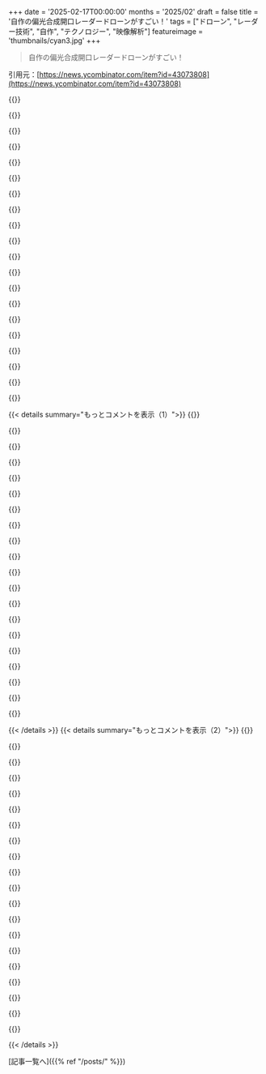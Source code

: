 +++
date = '2025-02-17T00:00:00'
months = '2025/02'
draft = false
title = '自作の偏光合成開口レーダードローンがすごい！'
tags = ["ドローン", "レーダー技術", "自作", "テクノロジー", "映像解析"]
featureimage = 'thumbnails/cyan3.jpg'
+++

> 自作の偏光合成開口レーダードローンがすごい！

引用元：[https://news.ycombinator.com/item?id=43073808](https://news.ycombinator.com/item?id=43073808)

{{<matomeQuote body="最近小型FPVドローンの価格がかなり下がったね。5インチと7インチのプロペラのクアドコプターが中国から約100ユーロで買える。小さいけど1kgくらいの荷物を運べるから小型レーダーには十分。価格が下がったのは、中国がウクライナ双方に大量に売っているからで、月に10万台も消費してるみたい。" userName="colonCapitalDee" createdAt="2025-02-17T06:44:54" color="#785bff">}}

{{<matomeQuote body="ウクライナのドローンの国内生産と輸入の割合ってどうなんだろうね？最近ウクライナがドローンの生産を増やしてるって読んだし、電波妨害を克服するために光ファイバー制御のドローンも使ってるみたい。" userName="bloopernova" createdAt="2025-02-17T14:31:13" color="#785bff">}}

{{<matomeQuote body="戦時中は正確な数字は得られないだろうね。ウクライナ政府が最近100万台の発注をしたって聞いたよ。ウクライナには小規模な会社がたくさんあって、ドローンを作っているみたいだ。フレーム以外はほとんど中国からのオフショル部品だし、この分野での開発サイクルの重要性も感じる。" userName="morphle" createdAt="2025-02-17T16:10:04" color="">}}

{{<matomeQuote body="うーん、ドローンがファイバーのスプールを全て持ち運ぶ理由って何だろう？スプールを地面に置いて、そこから解いていけば、余計な重さを持たずに済むのに。" userName="spyder" createdAt="2025-02-17T21:04:52" color="">}}

{{<matomeQuote body="地面に置いたスプールを解くのはすぐに絡まっちゃうし、片方だけを持ち上げると糸が引っかかる。さらに、地面に引きずってしまうことも大変だから、ドローンの下で吊るして巻き上げた方が楽なんじゃないかな。" userName="morphle" createdAt="2025-02-17T23:04:45" color="">}}

{{<matomeQuote body="ちょっとバカな質問かもしれないけど、Google Mapsとか地面の画像を使って、基本的なCNNで位置を特定するのはどう？それならデリケートなナノワイヤを持ち運ぶ必要もないと思うんだ。" userName="TrapLord_Rhodo" createdAt="2025-02-26T15:58:33" color="">}}

{{<matomeQuote body="ファイバーには、(1) モーターと弾薬のラジオコントロールを妨害しないため、(2) 高解像度のカメラストリームを受け取るため、(3) オペレーターの位置を特定されないようにするためなどの理由があるみたい。" userName="morphle" createdAt="2025-03-01T06:12:26" color="">}}

{{<matomeQuote body="ラインを引きずるのと、ただ敷きながら進むのは全然違うよ。スプールを解除するのはロープにテンションがかからないから、ずっと楽だよ。" userName="tastyfreeze" createdAt="2025-02-17T21:10:21" color="">}}

{{<matomeQuote body="DIY愛好者として、Henrikが信号処理やハードウェア、GPU加速、アルゴリズムの最適化まで、これだけの複雑さを実現したのには驚かされる。こういう偉業に対する賞があればいいのに。" userName="farhanhubble" createdAt="2025-02-17T04:32:04" color="#ff33a1">}}

{{<matomeQuote body="これは大変な作業だね。趣味でここまでの成果を出すのは、少なくともPhD相当の労力が必要だと思う。" userName="pjc50" createdAt="2025-02-17T14:55:11" color="#45d325">}}

{{<matomeQuote body="これはとんでもない素晴らしい仕事だけど、趣味でやってるとは呼べないね。仕事を軽視するわけじゃないけど、期待値を調整したい。これはただの好奇心で作ったものじゃなくて、フィンランドのエンジニアリングコンサルタントでRFデザインのシニアコンサルタントとして働いている訓練を受けた電気技師が制作したものだから。彼はプロのキャリアから得た幅広い知識をオフのプロジェクトに持ち込んでる。" userName="DoingIsLearning" createdAt="2025-02-17T15:26:11" color="#ff5c5c">}}

{{<matomeQuote body="そうだね、明らかに彼は経験豊富なRFデザイナーだ。特に、RF部分、SARデータ削減部分、ドローン制御部分を彼が全部やったのがすごい。これらは別々のスキルセットだから。" userName="Animats" createdAt="2025-02-17T19:33:47" color="#38d3d3">}}

{{<matomeQuote body="彼はこのようなことを生業で研究しているんだよ。" userName="lokimedes" createdAt="2025-02-17T15:43:41" color="">}}

{{<matomeQuote body="実は、SARアルゴリズムが説明されているのを見たのはこれが初めて。今まで見たサラプロジェクトはこの部分をおろそかにしてたから。誰か他に関連のリソースを見たことある？リンクされた論文を消化しようとしてるよ。<br>https://topex.ucsd.edu/rs/sar_summary.pdf<br>結果的に、オートフォーカスで位置の問題を回避できるみたい！これを初めて見た！" userName="geokon" createdAt="2025-02-17T03:41:13" color="#38d3d3">}}

{{<matomeQuote body="Henrikが数年前に作ったSARレーダーに関するブログ投稿があって、どうやって機能するかをもう少し詳しく説明しているよ。<br>https://hforsten.com/synthetic-aperture-radar-imaging.html" userName="celegans25" createdAt="2025-02-17T03:44:45" color="">}}

{{<matomeQuote body="これを見てワクワクした！なぜなら、私はレーダーイメージングで博士号を取得したから、特にISAR画像のオートフォーカスに特化してる。私の論文ではこれがどのように機能するかについて説明していて、PDFの3章と4章にその数学が書かれてる。<br>https://github.com/stevesimmons/phd-thesis-radar-imaging<br>SARは合成開口レーダーで、レーダーが直線に飛んでいる時、地面の見かけの回転がドップラーシフトを生じ、高い横方向解像度を得られる。<br>ISARは逆合成開口レーダーで、レーダーが静止している時に目標（飛行機など）が飛び、相対的な動きが目標の回転を生じ、高い横方向解像度を得られる。" userName="stevesimmons" createdAt="2025-02-17T21:54:32" color="#ff5733">}}

{{<matomeQuote body="このサイト[1]は一般的に親しみやすい内容だけど、SARのページはちょっと短いみたいだね。私は従来のフェーズドアレイの文脈で理解するのが一番簡単だと思うけど、もしその仕組みを知らないならあまり役に立たないかも。<br>[1] <br>https://www.radartutorial.eu/20.airborne/ab07.en.html" userName="mNovak" createdAt="2025-02-17T05:06:19" color="">}}

{{<matomeQuote body="そうだね、こういう幼稚な説明は見たことがあるが、これはあまり役立たない簡略化をしている。フェーズドアレイでは、ビームフォーミングして空間をスイープする。信号の戻りはビームまたはサイドローブから来ている。この部分を受信時にパッシブにビームフォーミングすることもできる。でも、SARではビームフォーミングをしているわけじゃない。地面全体を照らしていて、すべての場所からの帰還を同時に受け取る。二つの等距離の反射体は同時に信号を戻すし、もし飛行経路がその二点の間にあるとして、距離が常に等しいならどうやって区別するんだ？デジタルで受信側でビームフォーミングしているが、もっと深いことがあると思う。" userName="geokon" createdAt="2025-02-17T09:33:41" color="#45d325">}}

{{<matomeQuote body="＞でもSARではビームフォーミングをしているわけじゃない。地面全体を照らしていて、すべての場所からの帰還を同時に受け取る。二つの等距離の反射体は同時に信号を戻すし、もし飛行経路がその二点の間にあるとして、距離が常に等しいならどうやって区別するんだ？<br>SARを考える conceptual にはいくつかの方法がある。実際には、ビームフォーミングと考える方法もあって、合成開口の各位置が、合成開口の長さの巨大なアレイの一要素になっている。受信アレイがそれだ。全体を照らしている場合、通常のアンテナは等方性ではなく、側面に向けられている。サイドからは反射体を見えるが、反対側の等距離の反射体は見えない。もし等方性のアンテナが合成開口の両側を見たら、結果の画像は両側のコヒーレントな組み合わせになるだろう。関連する検索用語は、iso-rangeとiso-Dopplerライン。" userName="derstander" createdAt="2025-02-17T11:20:46" color="#ff5c5c">}}

{{<matomeQuote body="＞あなたの信号の戻りはビームやサイドローブから来る<br>それをスキップしてるよ。そのビームはどこから来るの？簡単にシーンが均一に照らされていると仮定すれば、受信フェーズドアレイのビームをそこにスイープできることは理解できる。さらにデジタルビームフォーミングを仮定すると、アレイの各要素に入射する信号のコピーを保存できる。まだ『ビーム』にはなっていない、単なる個々の信号の集合だ。<br>＞すべての場所からの戻りを同時に受け取る<br>そうだね！各要素は同時にすべての場所から信号を受け取っている。ビームを形成するのは、特定の位相重みを使って要素を組み合わせるプロセスで、それはSARでも数百万要素の合成信号を形成するのと同じ数学的なものだよ。これで大規模なフェーズドアレイのように振る舞える。時間の経過で全てのスナップショットが発生したと考えることができる。" userName="mNovak" createdAt="2025-02-17T20:34:00" color="#ff33a1">}}

{{< details summary="もっとコメントを表示（1）">}}
{{<matomeQuote body="それでは識別できないね。最大限の効果を得るには、表面に対して直交して飛ぶ必要があるよ。" userName="namibj" createdAt="2025-02-17T09:45:16" color="">}}

{{<matomeQuote body="うわ、こんな素晴らしい画像が見られるなんて、ちょっと驚き！他の高価なSARシステムからの画像はこんなに良く見えないものが多いから、すごいね。" userName="fisherjeff" createdAt="2025-02-17T05:02:39" color="#38d3d3">}}

{{<matomeQuote body="これがHackerNewsを読む理由だよ。毎月、新しい記事があって、私の近所のミサイル防衛システムの改善に役立っているし、お隣さんが犬の糞を私の芝生にすることもなくなりそう。<br>近所の地形をマッピングして、攻撃対象を特定できるようになった。今はドローンを使えばいい！" userName="throwup238" createdAt="2025-02-17T02:21:07" color="#45d325">}}

{{<matomeQuote body="これが役に立つかも。<br>「Tactical and Strategic Missile Guidance, Seventh Edition」<br>「Tactical missile warheads」<br>「Fundamentals of Astrodynamics」" userName="Grosvenor" createdAt="2025-02-17T03:14:59" color="">}}

{{<matomeQuote body="私は「Tactical and Strategic Missile Guidance」の本を持ってるけど、ただ興味本位で買ったんだ。こんな本が普通に手に入るなんて驚きだよ。" userName="secondcoming" createdAt="2025-02-17T11:18:30" color="">}}

{{<matomeQuote body="人々がAIやテロリストのマニュアルで広まることを心配する恐ろしい技術って、もう大学の図書館にはたくさんあるんだ。50年前にはトップシークレットだった核兵器の文書も持ってるよ。" userName="philipkglass" createdAt="2025-02-17T15:39:36" color="#785bff">}}

{{<matomeQuote body="実は下のコメントに返信しようと思ったんだけど、なぜか返信リンクが表示されなかったんだ。<br>それでも、Raspberry Pi Zeroですら40年前には超コンピュータだったって気づいたんだ。<br>今の僕たちから見れば時代遅れのGPUでも、1985年当時には信じられない存在だった。" userName="flyinghamster" createdAt="2025-02-17T16:18:23" color="#785bff">}}

{{<matomeQuote body="たまに、90年代のスーパコンピュータを今の家で手に入れることができるって話をするけど、相手には全然伝わらないみたい。みんなネットサーフィンくらいにしか使ってないから。技術や知識は、それを使う人次第で怖さが変わる。人間が問題なんだ。" userName="iugtmkbdfil834" createdAt="2025-02-17T16:12:06" color="">}}

{{<matomeQuote body="デパートでベクトル推力機の詳細な本を買ったよ。…すぐに誰か来た。" userName="cardiffspaceman" createdAt="2025-02-18T17:48:01" color="">}}

{{<matomeQuote body="おお、ミサイル誘導の本、値段上がったね。2年前は中古が15ドルくらいで買えたのに。" userName="daemonologist" createdAt="2025-02-17T06:45:10" color="">}}

{{<matomeQuote body="技術書のハードカバー2冊セットが170ドルって結構普通だね。" userName="contingencies" createdAt="2025-02-18T19:54:43" color="">}}

{{<matomeQuote body="ミサイルは自分の位置を常に把握してるんだ。それは、どこに行ってないのかも知ってるから。" userName="mmusson" createdAt="2025-02-17T13:02:02" color="">}}

{{<matomeQuote body="それもそうだけど、反ドローン妨害もあるよね。現代はすごい時代だ。" userName="gessha" createdAt="2025-02-17T03:19:50" color="">}}

{{<matomeQuote body="ウクライナとロシアは、これを打破するために光ファイバーケーブルを使ったドローンを作ってるみたい。昔の有線誘導ミサイルみたいに。" userName="pjc50" createdAt="2025-02-17T14:58:44" color="#785bff">}}

{{<matomeQuote body="なんでドローンに光ファイバーケーブルのスプールがついてるんだろう？オペレーターが持ってないの？" userName="alashow" createdAt="2025-02-17T23:13:29" color="">}}

{{<matomeQuote body="引っ張りとファイバーのテンションだね。前者はほぼゼロ、後者は2kmのラインを引きずって小型機を飛ばすことになって、地面のものに引っかかる危険がある。" userName="pbmonster" createdAt="2025-02-17T23:50:51" color="">}}

{{<matomeQuote body="新しい猫とネズミのゲームだね。" userName="iugtmkbdfil834" createdAt="2025-02-17T16:13:07" color="">}}

{{<matomeQuote body="多くの反ドローン妨害って、ドローンとオペレーターの無線通信を切断することなんだ。ほとんどのドローンは予め設定された自律航路を飛ぶから、影響受けないよね。反レーダー装置でもない限り。" userName="samplatt" createdAt="2025-02-17T05:41:42" color="#ff5733">}}

{{<matomeQuote body="古典的だけど、少しジェームズ・ボンドっぽいネット弾を撃つ散弾銃が気に入ってる。" userName="temp0826" createdAt="2025-02-17T07:48:27" color="">}}

{{<matomeQuote body="無法者の犬の問題には、遊弋兵器が一番効果的だよね。動物にフィードバックがすごく大事なのは有名だから。" userName="nullc" createdAt="2025-02-17T02:54:06" color="">}}


{{< /details >}}
{{< details summary="もっとコメントを表示（2）">}}
{{<matomeQuote body="1mmの半径と0.5mmの深さのタンパク質を100msバーストで気化できる小さなレーザーについてどう思う？ハードウェアを無駄にしないのが大事で、資源の浪費もなく、行動の証拠も残らないのが理想だよ。人間には聞こえない音を上手く使えば、敵を追い出すこともできるかもね。" userName="Nevermark" createdAt="2025-02-17T07:48:55" color="">}}

{{<matomeQuote body="自分はパルスレーザーで少し肉を失ったことがあるんだけど、傷に気が付いたのは後からだった。レーザーでナパームを点火するのが解決策だと思うけど、ドローンに火をつけないようにタイミングを考えないとね。" userName="nullc" createdAt="2025-02-17T08:12:33" color="">}}

{{<matomeQuote body="＞レーザーでナパームを点火”おっ、いいね！でもナパームを散水システムでうまく使えなかったから、ヘリから落としてるんだ、昔のやり方だけど。" userName="throwup238" createdAt="2025-02-17T12:49:39" color="">}}

{{<matomeQuote body="四文字で言うと、ディーゼルエンジンの燃料噴射。" userName="nullc" createdAt="2025-02-17T20:38:36" color="">}}

{{<matomeQuote body="これはアップボートだけじゃ足りないね。素晴らしいライティングだよ、ありがとう。" userName="nodra" createdAt="2025-02-17T04:54:53" color="#38d3d3">}}

{{<matomeQuote body="すごいプロジェクトだね！こんなクールなものを作るためのスキルのシンセシスに驚いてるよ！" userName="slicktux" createdAt="2025-02-17T05:43:13" color="#ff5733">}}

{{<matomeQuote body="もし100メートルのアンテナが必要なら、複数のドローンを100メートルの放物線に配置して近い形を作れるかな？" userName="taylorportman" createdAt="2025-02-17T04:53:31" color="">}}

{{<matomeQuote body="そうだね、位置をおおよそ1/10波長に保って、トランスミッターとレシーバーをps精度で同期できれば可能だよ。大変だけど、実際は低周波数の時しか考慮されないかな。" userName="mNovak" createdAt="2025-02-17T05:15:16" color="">}}

{{<matomeQuote body="その位置をそんなに正確に保つ必要はないよ、理想的にはリアルタイムで把握できれば。" userName="namibj" createdAt="2025-02-17T09:49:59" color="">}}

{{<matomeQuote body="6GHzで5cm波長だと、1/10は5mmだから、普通のRTK精度にはちょっと足りないと思う。でも低い周波数なら可能かもね。" userName="tecleandor" createdAt="2025-02-17T11:01:34" color="">}}

{{<matomeQuote body="レーザー距離計を使って2-3の既知の反射体までの距離を測定することで、サブミリメートル精度を出せるなら、それだけで十分かも。10-20機のドローンを使って長さ50または100メートルのアンテナを展開するのは、特に軍事において多くのシナリオで非常に有効だね。" userName="nine_k" createdAt="2025-02-17T17:55:00" color="#ff33a1">}}

{{<matomeQuote body="ここで受信機を同期させるために使われる技術と同じ方法が使えるはず。強力なローカルビーコンの共通受信と三角測量で、GNSS精度よりも良い位置情報が得られて、SNRの利点やキャリア位相の曖昧さの対処に役立つよ。" userName="CamperBob2" createdAt="2025-02-17T18:06:37" color="#ff5733">}}

{{<matomeQuote body="UWBって、役立つ精度を出せるのかな？それとも他の何かが必要になる？" userName="bloopernova" createdAt="2025-02-17T14:39:54" color="">}}

{{<matomeQuote body="すごいプロジェクトだね！素晴らしい結果だ！ここでHNにシェアしてくれてありがとう。" userName="sllabres" createdAt="2025-02-17T06:47:52" color="">}}

{{<matomeQuote body="＞単一チャネルレーダーはターゲットまでの距離を測定するだけで、ターゲットの角度を検出できない。確かにその特定の使用ケースではそうかも知れないけど、パラボリックディッシュやスロット付きウェーブガイドアパーチャーはずっと前からあるよ。" userName="anilakar" createdAt="2025-02-17T07:03:00" color="">}}

{{<matomeQuote body="これって、夜や木の後ろにいるロシア人を見えるってこと？（すぐに、中国のドローンが欧州の都市で民間人を24時間狩るために攻撃するようになるのかな？）" userName="tomaskafka" createdAt="2025-02-17T17:18:03" color="">}}

{{<matomeQuote body="確かに、21世紀の戦争はアップグレードされたね。怖いけど反対手段も見られることを願うよ。" userName="onemoresoop" createdAt="2025-02-17T22:08:20" color="">}}

{{<matomeQuote body="これはすごい！Sentinel 1のツールボックスを動かすのが大変だったから、今は一から書き直せると確信してる。" userName="willtemperley" createdAt="2025-02-17T07:13:19" color="">}}

{{<matomeQuote body="素晴らしい作業だね！こんな素晴らしい記事を書いてくれてありがとう！" userName="transistor-man" createdAt="2025-02-17T02:57:53" color="#ff5c5c">}}

{{<matomeQuote body="驚くべきエンジニアリングだね。シェアしてくれてありがとう。" userName="cruftbox" createdAt="2025-02-17T18:10:56" color="#ff5733">}}


{{< /details >}}


[記事一覧へ]({{% ref "/posts/" %}})
